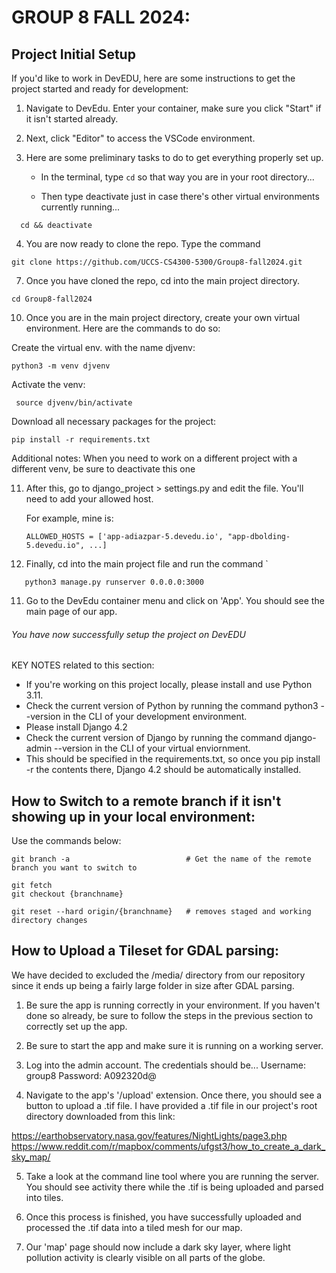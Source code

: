 # GROUP 8 FALL 2024:

## Project Initial Setup
If you'd like to work in DevEDU, here are some instructions to get the project started and ready for development:

1. Navigate to DevEdu. Enter your container, make sure you click "Start" if it isn't started already.

2. Next, click "Editor" to access the VSCode environment.

3. Here are some preliminary tasks to do to get everything properly set up.
    - In the terminal, type `cd` so that way you are in your root directory...

    - Then type deactivate just in case there's other virtual environments currently running...
  ```
    cd && deactivate
  ```

4. You are now ready to clone the repo. Type the command 
```
git clone https://github.com/UCCS-CS4300-5300/Group8-fall2024.git
```
7. Once you have cloned the repo, cd into the main project directory.
```
cd Group8-fall2024
```

10. Once you are in the main project directory, create your own virtual environment. Here are the commands to do so:
    
Create the virtual env. with the name djvenv:
   ```
   python3 -m venv djvenv
   ```

Activate the venv:
    
   ```
    source djvenv/bin/activate
   ```

Download all necessary packages for the project:
    
   ```
   pip install -r requirements.txt
   ```

Additional notes:
    When you need to work on a different project with a different venv, be sure to deactivate this one

11. After this, go to django_project > settings.py and edit the file. You'll need to add your allowed host.
    
    For example, mine is:
    ```
    ALLOWED_HOSTS = ['app-adiazpar-5.devedu.io', "app-dbolding-5.devedu.io", ...]
    ```

12. Finally, cd into the main project file and run the command `
```
   python3 manage.py runserver 0.0.0.0:3000
```
11. Go to the DevEdu container menu and click on 'App'. You should see the main page of our app.

###### You have now successfully setup the project on DevEDU

KEY NOTES related to this section:
- If you're working on this project locally, please install and use Python 3.11.
- Check the current version of Python by running the command python3 --version in the CLI of your development environment.
- Please install Django 4.2
- Check the current version of Django by running the command django-admin --version in the CLI of your virtual enviornment.
- This should be specified in the requirements.txt, so once you pip install -r the contents there, Django 4.2 should be automatically installed.

## How to Switch to a remote branch if it isn't showing up in your local environment:
Use the commands below:

    git branch -a                          # Get the name of the remote branch you want to switch to
    
    git fetch
    git checkout {branchname}
    
    git reset --hard origin/{branchname}   # removes staged and working directory changes

## How to Upload a Tileset for GDAL parsing:
We have decided to excluded the /media/ directory from our repository since it ends up being a fairly large folder in size after GDAL parsing.

1. Be sure the app is running correctly in your environment. If you haven't done so already, be sure to follow the steps in the previous section to correctly set up the app.

2. Be sure to start the app and make sure it is running on a working server.

3. Log into the admin account. The credentials should be...
Username: group8
Password: A092320d@

4. Navigate to the app's '/upload' extension. Once there, you should see a button to upload a .tif file. I have provided a .tif file in our project's root directory downloaded from this link:

https://earthobservatory.nasa.gov/features/NightLights/page3.php
https://www.reddit.com/r/mapbox/comments/ufgst3/how_to_create_a_dark_sky_map/

5. Take a look at the command line tool where you are running the server. You should see activity there while the .tif is being uploaded and parsed into tiles.

6. Once this process is finished, you have successfully uploaded and processed the .tif data into a tiled mesh for our map.

7. Our 'map' page should now include a dark sky layer, where light pollution activity is clearly visible on all parts of the globe.
